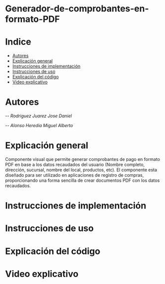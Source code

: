 # Generador-de-comprobantes-en-formato-PDF

# Indice 
- [Autores](#Autores)
- [Explicación general](#Explicación-general)
- [Instrucciones de implementación ](#Instrucciones-de-implementación)
- [Instrucciones de uso](#Instrucciones-de-uso)
- [Explicación del código](#Explicación-del-código)
- [Video explicativo](#Video-explicativo)

# Autores
-- _Rodriguez Juarez Jose Daniel_

-- _Alonso Heredia Miguel Alberto_

# Explicación general
Componente visual que permite generar comprobantes de pago en formato PDF en base a los datos recaudados del usuario (Nombre completo, dirección, sucursal, nombre del local, productos, etc). El componente esta diseñado para ser utilizado en aplicaciones de registro de compras, proporcionando una forma sencilla de crear documentos PDF con los datos recaudados.


# Instrucciones de implementación 

# Instrucciones de uso

# Explicación del código

# Video explicativo
